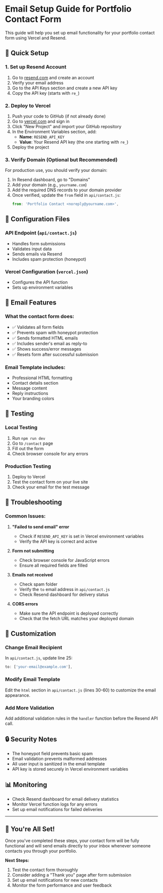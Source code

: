 # Email Setup Guide for Portfolio Contact Form

This guide will help you set up email functionality for your portfolio contact form using Vercel and Resend.

## 🚀 Quick Setup

### 1. Set up Resend Account

1. Go to [resend.com](https://resend.com) and create an account
2. Verify your email address
3. Go to the API Keys section and create a new API key
4. Copy the API key (starts with `re_`)

### 2. Deploy to Vercel

1. Push your code to GitHub (if not already done)
2. Go to [vercel.com](https://vercel.com) and sign in
3. Click "New Project" and import your GitHub repository
4. In the Environment Variables section, add:
   - **Name**: `RESEND_API_KEY`
   - **Value**: Your Resend API key (the one starting with `re_`)
5. Deploy the project

### 3. Verify Domain (Optional but Recommended)

For production use, you should verify your domain:

1. In Resend dashboard, go to "Domains"
2. Add your domain (e.g., `yourname.com`)
3. Add the required DNS records to your domain provider
4. Once verified, update the `from` field in `api/contact.js`:
   ```javascript
   from: 'Portfolio Contact <noreply@yourname.com>',
   ```

## 🔧 Configuration Files

### API Endpoint (`api/contact.js`)
- Handles form submissions
- Validates input data
- Sends emails via Resend
- Includes spam protection (honeypot)

### Vercel Configuration (`vercel.json`)
- Configures the API function
- Sets up environment variables

## 📧 Email Features

### What the contact form does:
- ✅ Validates all form fields
- ✅ Prevents spam with honeypot protection
- ✅ Sends formatted HTML emails
- ✅ Includes sender's email as reply-to
- ✅ Shows success/error messages
- ✅ Resets form after successful submission

### Email Template includes:
- Professional HTML formatting
- Contact details section
- Message content
- Reply instructions
- Your branding colors

## 🧪 Testing

### Local Testing
1. Run `npm run dev`
2. Go to `/contact` page
3. Fill out the form
4. Check browser console for any errors

### Production Testing
1. Deploy to Vercel
2. Test the contact form on your live site
3. Check your email for the test message

## 🐛 Troubleshooting

### Common Issues:

1. **"Failed to send email" error**
   - Check if `RESEND_API_KEY` is set in Vercel environment variables
   - Verify the API key is correct and active

2. **Form not submitting**
   - Check browser console for JavaScript errors
   - Ensure all required fields are filled

3. **Emails not received**
   - Check spam folder
   - Verify the `to` email address in `api/contact.js`
   - Check Resend dashboard for delivery status

4. **CORS errors**
   - Make sure the API endpoint is deployed correctly
   - Check that the fetch URL matches your deployed domain

## 📝 Customization

### Change Email Recipient
In `api/contact.js`, update line 25:
```javascript
to: ['your-email@example.com'],
```

### Modify Email Template
Edit the `html` section in `api/contact.js` (lines 30-60) to customize the email appearance.

### Add More Validation
Add additional validation rules in the `handler` function before the Resend API call.

## 🔒 Security Notes

- The honeypot field prevents basic spam
- Email validation prevents malformed addresses
- All user input is sanitized in the email template
- API key is stored securely in Vercel environment variables

## 📊 Monitoring

- Check Resend dashboard for email delivery statistics
- Monitor Vercel function logs for any errors
- Set up email notifications for failed deliveries

---

## 🎉 You're All Set!

Once you've completed these steps, your contact form will be fully functional and will send emails directly to your inbox whenever someone contacts you through your portfolio.

**Next Steps:**
1. Test the contact form thoroughly
2. Consider adding a "Thank you" page after form submission
3. Set up email notifications for new contacts
4. Monitor the form performance and user feedback
